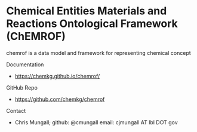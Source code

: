 # Chemical Entities Materials and Reactions Ontological Framework (ChEMROF)

chemrof is a data model and framework for representing chemical concept

Documentation

* https://chemkg.github.io/chemrof/

GitHub Repo

* https://github.com/chemkg/chemrof

Contact
* Chris Mungall; github: @cmungall email: cjmungall AT lbl DOT gov


